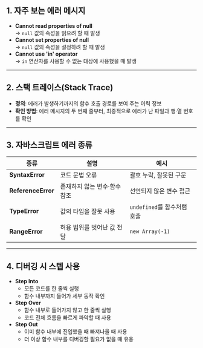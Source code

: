 ## 1. 자주 보는 에러 메시지
- **Cannot read properties of null**  
  → `null` 값의 속성을 읽으려 할 때 발생
- **Cannot set properties of null**  
  → `null` 값의 속성을 설정하려 할 때 발생
- **Cannot use 'in' operator**  
  → `in` 연산자를 사용할 수 없는 대상에 사용했을 때 발생

---

## 2. 스택 트레이스(Stack Trace)
- **정의**: 에러가 발생하기까지의 함수 호출 경로를 보여 주는 이력 정보  
- **확인 방법**: 에러 메시지의 두 번째 줄부터, 최종적으로 에러가 난 파일과 행·열 번호를 확인

---

## 3. 자바스크립트 에러 종류
| 종류 | 설명 | 예시 |
|------|------|------|
| **SyntaxError** | 코드 문법 오류 | 괄호 누락, 잘못된 구문 |
| **ReferenceError** | 존재하지 않는 변수·함수 참조 | 선언되지 않은 변수 접근 |
| **TypeError** | 값의 타입을 잘못 사용 | `undefined`를 함수처럼 호출 |
| **RangeError** | 허용 범위를 벗어난 값 전달 | `new Array(-1)` |

---

## 4. 디버깅 시 스텝 사용
- **Step Into**  
  - 모든 코드를 한 줄씩 실행  
  - 함수 내부까지 들어가 세부 동작 확인
- **Step Over**  
  - 함수 내부로 들어가지 않고 한 줄씩 실행  
  - 코드 전체 흐름을 빠르게 파악할 때 사용
- **Step Out**  
  - 이미 함수 내부에 진입했을 때 빠져나올 때 사용  
  - 더 이상 함수 내부를 디버깅할 필요가 없을 때 유용
